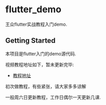 # flutter_demo

王众flutter实战教程入门demo.

## Getting Started

本项目是flutter入门的demo源代码.

视频教程地址如下，暂未更新完毕:

- [教程地址](https://www.bilibili.com/video/BV1pp4y187w6#reply4419005355)

初次做教程，有些紧张，请大家多多谅解

一般周六日更新教程，工作日偶尔一天更新几课.
